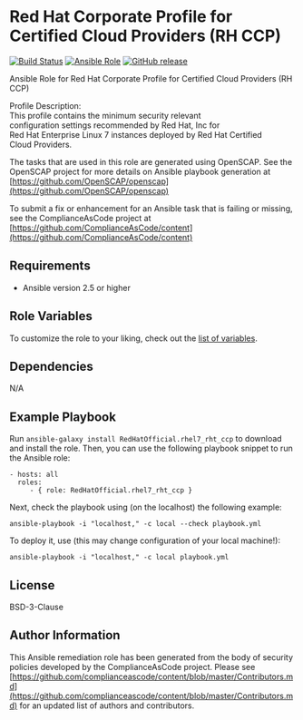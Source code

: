 # Red Hat Corporate Profile for Certified Cloud Providers (RH CCP)

[![Build Status](https://travis-ci.org/RedHatOfficial/ansible-role-rhel7-rht-ccp.svg?branch=master)](https://travis-ci.org/RedHatOfficial/ansible-role-rhel7-rht-ccp)
[![Ansible Role](https://img.shields.io/ansible/role/39707.svg)](https://galaxy.ansible.com/RedHatOfficial/rhel7_rht_ccp)
[![GitHub release](https://img.shields.io/github/release/RedHatOfficial/ansible-role-rhel7-rht-ccp.svg)](https://github.com/RedHatOfficial/ansible-role-rhel7-rht-ccp/releases/latest)

Ansible Role for Red Hat Corporate Profile for Certified Cloud Providers (RH CCP)

Profile Description:  
This profile contains the minimum security relevant  
configuration settings recommended by Red Hat, Inc for  
Red Hat Enterprise Linux 7 instances deployed by Red Hat Certified  
Cloud Providers.

The tasks that are used in this role are generated using OpenSCAP.
See the OpenSCAP project for more details on Ansible playbook generation at [https://github.com/OpenSCAP/openscap](https://github.com/OpenSCAP/openscap)

To submit a fix or enhancement for an Ansible task that is failing or missing,
see the ComplianceAsCode project at [https://github.com/ComplianceAsCode/content](https://github.com/ComplianceAsCode/content)

## Requirements

- Ansible version 2.5 or higher

## Role Variables

To customize the role to your liking, check out the [list of variables](vars/main.yml).

## Dependencies

N/A

## Example Playbook

Run `ansible-galaxy install RedHatOfficial.rhel7_rht_ccp` to
download and install the role. Then, you can use the following playbook snippet to run the Ansible role:

    - hosts: all
      roles:
         - { role: RedHatOfficial.rhel7_rht_ccp }

Next, check the playbook using (on the localhost) the following example:

    ansible-playbook -i "localhost," -c local --check playbook.yml

To deploy it, use (this may change configuration of your local machine!):

    ansible-playbook -i "localhost," -c local playbook.yml

## License

BSD-3-Clause

## Author Information

This Ansible remediation role has been generated from the body of security
policies developed by the ComplianceAsCode project. Please see
[https://github.com/complianceascode/content/blob/master/Contributors.md](https://github.com/complianceascode/content/blob/master/Contributors.md)
for an updated list of authors and contributors.
